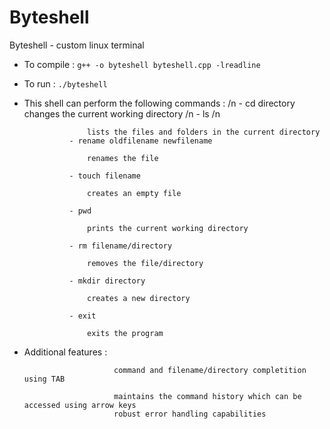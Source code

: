 # Byteshell
Byteshell - custom linux terminal

- To compile : 
                ```g++ -o byteshell byteshell.cpp -lreadline```
- To run      :
                ```./byteshell```

- This shell can perform the following commands : /n
                - cd directory
                    changes the current working directory /n
                - ls /n
  
                    lists the files and folders in the current directory
                - rename oldfilename newfilename
  
                    renames the file
  
                - touch filename
  
                    creates an empty file
  
                - pwd
  
                    prints the current working directory
  
                - rm filename/directory
  
                    removes the file/directory
  
                - mkdir directory
  
                    creates a new directory
  
                - exit
  
                    exits the program
  

- Additional features :
 
                          command and filename/directory completition using TAB
  
                          maintains the command history which can be accessed using arrow keys
                          robust error handling capabilities

